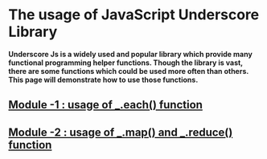 # The usage of JavaScript Underscore Library

__Underscore Js is a widely used and popular library which provide many functional programming helper functions. Though the library is vast, there are some functions which could be used more often than others. This page will demonstrate how to use those functions.__

## [Module -1 : usage of \_.each() function](https://github.com/Rapid-9/UnderscoreJs_Library/tree/master/.each())


## [Module -2 : usage of \_.map() and \_.reduce()  function](https://github.com/Rapid-9/UnderscoreJs_Library/tree/master/.map()and.reduce())
